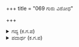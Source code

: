 +++
title = "069 ಗುರು ವಿರೋಧ"

+++

<details><summary>ಗದ್ಯ (ಕ.ಗ.ಪ) </summary>

69. ಗುರುಗಳಲ್ಲಿ ವಿರೋಧ, ಬ್ರಾಹ್ಮಣರಲ್ಲಿ ದ್ವೇಷ, ದೈವದ್ರೋಹ, ಗುಣವಂತರಾದ ಬಂಧುಗಳೊಡನೆ ಹಗೆತನ, ಅತಿಯಾದ ದೈನ್ಯ, ಶರಣಾಗತರಲ್ಲಿ ತನ್ನ ಪಾಂಡಿತ್ಯ ಪ್ರದರ್ಶನ, ಇವು ರಾಜನ ಸಿರಿತನಕ್ಕೆ ಕೇಡಾಗುತ್ತವೆ.
</details>

<details><summary>ಪದಾರ್ಥ (ಕ.ಗ.ಪ) </summary>

ಮಹೀಬುಧ-ಬ್ರಾಹ್ಮಣ, ಅತ್ಯಾಲೀಢ-ಬಾಯಿ ತುಂಬ ಹೇಳುವ
</details>
